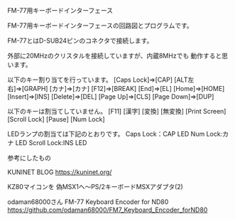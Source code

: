 FM-77用キーボードインターフェース

FM-77用キーボードインターフェースの回路図とプログラムです。

FM-77とはD-SUB24ピンのコネクタで接続します。

外部に20MHzのクリスタルを接続していますが、内蔵8MHzでも
動作すると思います。

以下のキー割り当てを行っています。
[Caps Lock]⇒[CAP]
[ALT左右]⇒[GRAPH]
[カナ]⇒[カナ]
[F12]⇒[BREAK]
[End]⇒[EL]
[Home]⇒[HOME]
[Insert]⇒[INS]
[Delete]⇒[DEL]
[Page Up]⇒[CLS]
[Page Down]⇒[DUP]

以下のキーは割当てしていません。
[F11]
[漢字]
[変換]
[無変換]
[Print Screen]
[Scroll Lock]
[Pause]
[Num Lock]

LEDランプの割当ては下記のとおりです。
Caps Lock：CAP LED
Num Lock:カナ LED
Scroll Lock:INS LED

参考にしたもの

KUNINET BLOG
https://kuninet.org/

KZ80マイコンを 偽MSX1へ〜PS/2キーボードMSXアダプタ(2)


odaman68000さん
FM-77 Keyboard Encoder for ND80
https://github.com/odaman68000/FM7_Keyboard_Encoder_forND80


